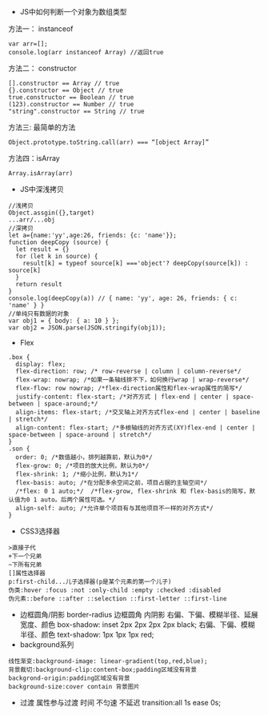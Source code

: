 - JS中如何判断一个对象为数组类型

方法一： instanceof
```
var arr=[];  
console.log(arr instanceof Array) //返回true
```
方法二： constructor
```
[].constructor == Array // true
{}.constructor == Object // true
true.constructor == Boolean // true
(123).constructor == Number // true
"string".constructor == String // true
```
方法三: 最简单的方法
```
Object.prototype.toString.call(arr) === “[object Array]”
```
方法四：isArray
```
Array.isArray(arr)
```
- JS中深浅拷贝
```
//浅拷贝
Object.assgin({},target)
...arr/...obj
//深拷贝
let a={name:'yy',age:26, friends: {c: 'name'}};
function deepCopy (source) {
  let result = {}
  for (let k in source) {
    result[k] = typeof source[k] ==='object'? deepCopy(source[k]) : source[k]
  }
  return result
}
console.log(deepCopy(a)) // { name: 'yy', age: 26, friends: { c: 'name' } }
//单纯只有数据的对象
var obj1 = { body: { a: 10 } };
var obj2 = JSON.parse(JSON.stringify(obj1));
```
- Flex
```
.box {
  display: flex;
  flex-direction: row; /* row-reverse | column | column-reverse*/
  flex-wrap: nowrap; /*如果一条轴线排不下，如何换行wrap | wrap-reverse*/
  flex-flow: row nowrap; /*flex-direction属性和flex-wrap属性的简写*/
  justify-content: flex-start; /*对齐方式 | flex-end | center | space-between | space-around;*/
  align-items: flex-start; /*交叉轴上对齐方式flex-end | center | baseline | stretch*/
  align-content: flex-start; /*多根轴线的对齐方式(XY)flex-end | center | space-between | space-around | stretch*/
}
.son {
  order: 0; /*数值越小，排列越靠前，默认为0*/
  flex-grow: 0; /*项目的放大比例，默认为0*/
  flex-shrink: 1; /*缩小比例，默认为1*/
  flex-basis: auto; /*在分配多余空间之前，项目占据的主轴空间*/
  /*flex: 0 1 auto;*/  /*flex-grow, flex-shrink 和 flex-basis的简写，默认值为0 1 auto。后两个属性可选。*/
  align-self: auto; /*允许单个项目有与其他项目不一样的对齐方式*/
}
```
- CSS3选择器
```
>直接子代
+下一个兄弟
~下所有兄弟
[]属性选择器
p:first-child...儿子选择器(p是某个元素的第一个儿子)
伪类:hover :focus :not :only-child :empty :checked :disabled
伪元素::before ::after ::selection ::first-letter ::first-line
```
- 边框圆角/阴影
border-radius 边框圆角
         内阴影 右偏、下偏、模糊半径、延展宽度、颜色
box-shadow: inset 2px 2px 2px 2px black;
        右偏、下偏、模糊半径、颜色
text-shadow: 1px 1px 1px red;
- background系列
```
线性渐变:background-image: linear-gradient(top,red,blue);
背景裁切:background-clip:content-box;padding区域没有背景
backgrond-origin:padding区域没有背景
background-size:cover contain 背景图片
```
- 过渡 
属性参与过渡 时间 不匀速 不延迟
transition:all 1s ease 0s;
